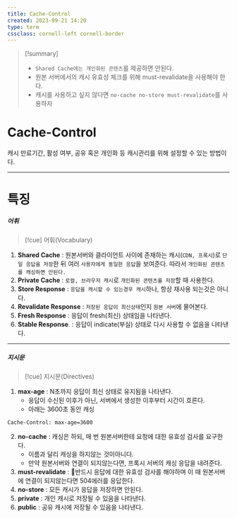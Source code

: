 ```yaml
---
title: Cache-Control
created: 2023-09-21 14:20
type: term
cssclass: cornell-left cornell-border
---
```

>[!summary] 
>- `Shared Cache에는 개인화된 콘텐츠`를 제공하면 안된다.
>- 원본 서버에서의 캐시 유효성 체크를 위해 must-revalidate을 사용해야 한다.
>- 캐시를 사용하고 싶지 않다면 `no-cache no-store must-revalidate`를 사용하자

# Cache-Control

캐시 만료기간, 활성 여부, 공유 혹은 개인화 등 캐시관리를 위해 설정할 수 있는 방법이다.

---

# 특징

##### 어휘

>[!cue] 어휘(Vocabulary)

1. **Shared Cache** : 원본서버와 클라이언트 사이에 존재하는 캐시(`CDN, 프록시`)로 `단일 응답을 저장`한 뒤 여러 `사용자에게 동일한 응답`을 보여준다. 따라서 `개인화된 콘텐츠를 캐싱하면 안된다.`
2. **Private Cache** : `로컬, 브라우저 캐시`로 `개인화된 콘텐츠를 저장`할 때 사용한다.
3. **Store Response** : `응답을 캐시할 수 있는경우 캐시`하나, 항상 재사용 되는것은 아니다.
4. **Revalidate Response** : `저장된 응답이 최신상태`인지 `원본 서버`에 물어본다.
5. **Fresh Response** : 응답이 fresh(최신) 상태임을 나타낸다.
6. **Stable Response**. : 응답이 indicate(부실) 상태로 다시 사용할 수 없음을 나타낸다.

---

##### 지시문

>[!cue] 지시문(Directives)

1. **max-age** : N초까지 응답이 최신 상태로 유지됨을 나타낸다.
	- 응답이 수신된 이후가 아닌, 서버에서 생성한 이후부터 시간이 흐른다.
	- 아래는 3600초 동안 캐싱
```http
Cache-Control: max-age=3600
```
2. **no-cache** : 캐싱은 하되, 매 번 원본서버한테 요청에 대한 유효성 검사를 요구한다.
	- 이름과 달리 캐싱을 하지않는 것이아니다.
	- 만약 원본서버와 연결이 되지않는다면, 프록시 서버의 캐싱 응답을 내려준다.
3. **must-revalidate** : 반드시 응답에 대한 유효성 검사를 해야하며 이 때 원본서버에 연결이 되지않는다면 504에러를 응답한다.
4. **no-store** : 모든 캐시가 응답을 저장하면 안된다.
5. **private** : 개인 캐시로 저장될 수 있음을 나타낸다.
6. **public** : 공유 캐시에 저장될 수 있음을 나타낸다.
